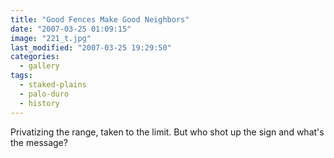 ```yaml
---
title: "Good Fences Make Good Neighbors"
date: "2007-03-25 01:09:15"
image: "221_t.jpg"
last_modified: "2007-03-25 19:29:50"
categories:
  - gallery
tags:
  - staked-plains
  - palo-duro
  - history  
---
```


Privatizing the range, taken to the limit. But who shot up the sign and what's the message?
